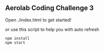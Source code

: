 ## Aerolab Coding Challenge 3

Open ./index.html to get started!

or use this script to help you with auto refresh

```
npm install
npm start
```


